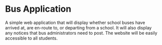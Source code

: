 # Bus Application
A simple web application that will display whether school buses have arrived at, are en-route to, or departing from a school. It will also display any notices that bus administrators need to post. The website will be easily accessible to all students.